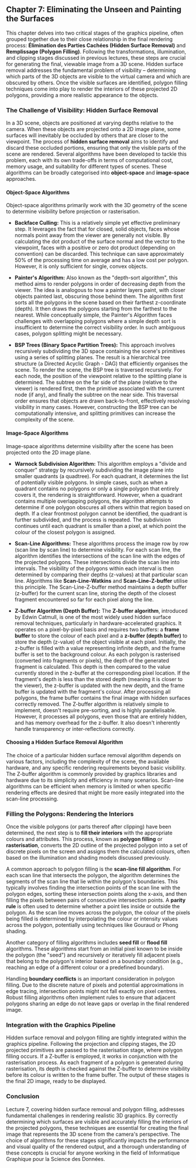 ## Chapter 7: Eliminating the Unseen and Painting the Surfaces

This chapter delves into two critical stages of the graphics pipeline, often grouped together due to their close relationship in the final rendering process: **Élimination des Parties Cachées (Hidden Surface Removal)** and **Remplissage (Polygon Filling)**. Following the transformations, illumination, and clipping stages discussed in previous lectures, these steps are crucial for generating the final, viewable image from a 3D scene. Hidden surface removal addresses the fundamental problem of visibility – determining which parts of the 3D objects are visible to the virtual camera and which are obscured by others. Once the visible surfaces are identified, polygon filling techniques come into play to render the interiors of these projected 2D polygons, providing a more realistic appearance to the objects.

### The Challenge of Visibility: Hidden Surface Removal

In a 3D scene, objects are positioned at varying depths relative to the camera. When these objects are projected onto a 2D image plane, some surfaces will inevitably be occluded by others that are closer to the viewpoint. The process of **hidden surface removal** aims to identify and discard these occluded portions, ensuring that only the visible parts of the scene are rendered. Several algorithms have been developed to tackle this problem, each with its own trade-offs in terms of computational cost, memory usage, and suitability for different types of scenes. These algorithms can be broadly categorised into **object-space** and **image-space** approaches.

#### Object-Space Algorithms

Object-space algorithms primarily work with the 3D geometry of the scene to determine visibility before projection or rasterisation.

*   **Backface Culling:** This is a relatively simple yet effective preliminary step. It leverages the fact that for closed, solid objects, faces whose normals point away from the viewer are generally not visible. By calculating the dot product of the surface normal and the vector to the viewpoint, faces with a positive or zero dot product (depending on convention) can be discarded. This technique can save approximately 50% of the processing time on average and has a low cost per polygon. However, it is only sufficient for single, convex objects.

*   **Painter's Algorithm:** Also known as the "depth-sort algorithm", this method aims to render polygons in order of decreasing depth from the viewer. The idea is analogous to how a painter layers paint, with closer objects painted last, obscuring those behind them. The algorithm first sorts all the polygons in the scene based on their farthest z-coordinate (depth). It then draws the polygons starting from the farthest to the nearest. While conceptually simple, the Painter's Algorithm faces challenges with overlapping polygons where a simple depth sort is insufficient to determine the correct visibility order. In such ambiguous cases, polygon splitting might be necessary.

*   **BSP Trees (Binary Space Partition Trees):** This approach involves recursively subdividing the 3D space containing the scene's primitives using a series of splitting planes. The result is a hierarchical tree structure (a Directed Acyclic Graph - DAG) that efficiently organises the scene. To render the scene, the BSP tree is traversed recursively. For each node, the position of the viewpoint relative to the splitting plane is determined. The subtree on the far side of the plane (relative to the viewer) is rendered first, then the primitive associated with the current node (if any), and finally the subtree on the near side. This traversal order ensures that objects are drawn back-to-front, effectively resolving visibility in many cases. However, constructing the BSP tree can be computationally intensive, and splitting primitives can increase the complexity of the scene.

#### Image-Space Algorithms

Image-space algorithms determine visibility after the scene has been projected onto the 2D image plane.

*   **Warnock Subdivision Algorithm:** This algorithm employs a "divide and conquer" strategy by recursively subdividing the image plane into smaller quadrants (a quadtree). For each quadrant, it determines the list of potentially visible polygons. In simple cases, such as when a quadrant contains no polygons or only a single polygon that entirely covers it, the rendering is straightforward. However, when a quadrant contains multiple overlapping polygons, the algorithm attempts to determine if one polygon obscures all others within that region based on depth. If a clear frontmost polygon cannot be identified, the quadrant is further subdivided, and the process is repeated. The subdivision continues until each quadrant is smaller than a pixel, at which point the colour of the closest polygon is assigned.

*   **Scan-Line Algorithms:** These algorithms process the image row by row (scan line by scan line) to determine visibility. For each scan line, the algorithm identifies the intersections of the scan line with the edges of the projected polygons. These intersections divide the scan line into intervals. The visibility of the polygons within each interval is then determined by comparing their depths (z-values) at that particular scan line. Algorithms like **Scan-Line-Watkins** and **Scan-Line-Z-buffer** utilise this principle. The Scan-Line-Z-buffer method maintains a depth buffer (z-buffer) for the current scan line, storing the depth of the closest fragment encountered so far for each pixel along the line.

*   **Z-buffer Algorithm (Depth Buffer):** The **Z-buffer algorithm**, introduced by Edwin Catmull, is one of the most widely used hidden surface removal techniques, particularly in hardware-accelerated graphics. It operates on a pixel-by-pixel basis and requires two buffers: a **frame buffer** to store the colour of each pixel and a **z-buffer (depth buffer)** to store the depth (z-value) of the object visible at each pixel. Initially, the z-buffer is filled with a value representing infinite depth, and the frame buffer is set to the background colour. As each polygon is rasterised (converted into fragments or pixels), the depth of the generated fragment is calculated. This depth is then compared to the value currently stored in the z-buffer at the corresponding pixel location. If the fragment's depth is less than the stored depth (meaning it is closer to the viewer), the z-buffer is updated with the new depth, and the frame buffer is updated with the fragment's colour. After processing all polygons, the frame buffer contains the final image with hidden surfaces correctly removed. The Z-buffer algorithm is relatively simple to implement, doesn't require pre-sorting, and is highly parallelisable. However, it processes all polygons, even those that are entirely hidden, and has memory overhead for the z-buffer. It also doesn't inherently handle transparency or inter-reflections correctly.

#### Choosing a Hidden Surface Removal Algorithm

The choice of a particular hidden surface removal algorithm depends on various factors, including the complexity of the scene, the available hardware, and any specific rendering requirements beyond basic visibility. The Z-buffer algorithm is commonly provided by graphics libraries and hardware due to its simplicity and efficiency in many scenarios. Scan-line algorithms can be efficient when memory is limited or when specific rendering effects are desired that might be more easily integrated into the scan-line processing.

### Filling the Polygons: Rendering the Interiors

Once the visible polygons (or parts thereof after clipping) have been determined, the next step is to **fill their interiors** with the appropriate colours and attributes. This process, known as **polygon filling** or **rasterisation**, converts the 2D outline of the projected polygon into a set of discrete pixels on the screen and assigns them the calculated colours, often based on the illumination and shading models discussed previously.

A common approach to polygon filling is the **scan-line fill algorithm**. For each scan line that intersects the polygon, the algorithm determines the segments of the scan line that lie within the polygon's boundaries. This typically involves finding the intersection points of the scan line with the polygon edges, sorting these intersection points along the x-axis, and then filling the pixels between pairs of consecutive intersection points. A **parity rule** is often used to determine whether a point lies inside or outside the polygon. As the scan line moves across the polygon, the colour of the pixels being filled is determined by interpolating the colour or intensity values across the polygon, potentially using techniques like Gouraud or Phong shading.

Another category of filling algorithms includes **seed fill** or **flood fill** algorithms. These algorithms start from an initial pixel known to be inside the polygon (the "seed") and recursively or iteratively fill adjacent pixels that belong to the polygon's interior based on a boundary condition (e.g., reaching an edge of a different colour or a predefined boundary).

Handling **boundary conflicts** is an important consideration in polygon filling. Due to the discrete nature of pixels and potential approximations in edge tracing, intersection points might not fall exactly on pixel centres. Robust filling algorithms often implement rules to ensure that adjacent polygons sharing an edge do not leave gaps or overlap in the final rendered image.

### Integration with the Graphics Pipeline

Hidden surface removal and polygon filling are tightly integrated within the graphics pipeline. Following the projection and clipping stages, the 2D projected primitives are passed to the rasterisation stage, where polygon filling occurs. If a Z-buffer is employed, it works in conjunction with the rasterisation process. As each fragment of a polygon is generated during rasterisation, its depth is checked against the Z-buffer to determine visibility before its colour is written to the frame buffer. The output of these stages is the final 2D image, ready to be displayed.

### Conclusion

Lecture 7, covering hidden surface removal and polygon filling, addresses fundamental challenges in rendering realistic 3D graphics. By correctly determining which surfaces are visible and accurately filling the interiors of the projected polygons, these techniques are essential for creating the final image that represents the 3D scene from the camera's perspective. The choice of algorithms for these stages significantly impacts the performance and visual quality of the rendered output, and a thorough understanding of these concepts is crucial for anyone working in the field of Informatique Graphique pour la Science des Données.
